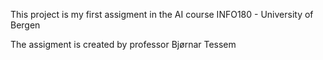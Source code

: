 This project is my first assigment in the AI course INFO180 - University of Bergen

The assigment is created by professor Bjørnar Tessem
